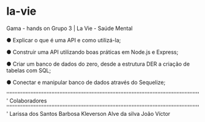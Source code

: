# la-vie
Gama - hands on Grupo 3  |  La Vie - Saúde Mental

● Explicar o que é uma API e como utilizá-la;

● Construir uma API utilizando boas práticas em Node.js
e Express;

● Criar um banco de dados do zero, desde a estrutura
DER a criação de tabelas com SQL;

● Conectar e manipular banco de dados através do
Sequelize;


'''''''''''''''''''''''''''''''''''''''''''''''''''''''''''''''''''''''''''''''''''''''''''''''''''''''''''''''''''''''''
                     Colaboradores
'''''''''''''''''''''''''''''''''''''''''''''''''''''''''''''''''''''''''''''''''''''''''''''''''''''''''''''''''''''''''
                Larissa dos Santos Barbosa
                  Kleverson Alve da silva
                      João Víctor
